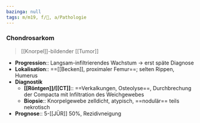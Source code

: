 ```yaml
---
bazinga: null
tags: m/m19, f/🦀, a/Pathologie
---
```

### Chondrosarkom
> [[Knorpel]]-bildender [[Tumor]]
- **Progression**:: Langsam-infiltrierendes Wachstum → erst späte Diagnose
- **Lokalisation**:: ==[[Becken]], proximaler Femur==; selten Rippen, Humerus
- **Diagnostik**
	- **[[Röntgen]]/[[CT]]**:: ==Verkalkungen, Osteolyse==, Durchbrechung der Compacta mit Infiltration des Weichgewebes
	- **Biopsie**:: Knorpelgewebe zelldicht, atypisch, ==nodulär== teils nekrotisch
- **Prognose**:: 5-[[JÜR]] 50%, Rezidivneigung